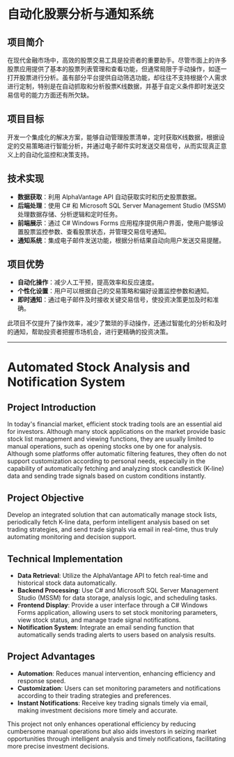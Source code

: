 # 自动化股票分析与通知系统

## 项目简介
在现代金融市场中，高效的股票交易工具是投资者的重要助手。尽管市面上的许多股票应用提供了基本的股票列表管理和查看功能，但通常局限于手动操作，如逐一打开股票进行分析。虽有部分平台提供自动筛选功能，却往往不支持根据个人需求进行定制，特别是在自动抓取和分析股票K线数据，并基于自定义条件即时发送交易信号的能力方面还有所欠缺。

## 项目目标
开发一个集成化的解决方案，能够自动管理股票清单，定时获取K线数据，根据设定的交易策略进行智能分析，并通过电子邮件实时发送交易信号，从而实现真正意义上的自动化监控和决策支持。

## 技术实现
- **数据获取**：利用 AlphaVantage API 自动获取实时和历史股票数据。
- **后端处理**：使用 C# 和 Microsoft SQL Server Management Studio (MSSM) 处理数据存储、分析逻辑和定时任务。
- **前端展示**：通过 C# Windows Forms 应用程序提供用户界面，使用户能够设置股票监控参数、查看股票状态，并管理交易信号通知。
- **通知系统**：集成电子邮件发送功能，根据分析结果自动向用户发送交易提醒。

## 项目优势
- **自动化操作**：减少人工干预，提高效率和反应速度。
- **个性化设置**：用户可以根据自己的交易策略和偏好设置监控参数和通知。
- **即时通知**：通过电子邮件及时接收关键交易信号，使投资决策更加及时和准确。

此项目不仅提升了操作效率，减少了繁琐的手动操作，还通过智能化的分析和及时的通知，帮助投资者把握市场机会，进行更精确的投资决策。

---

# Automated Stock Analysis and Notification System

## Project Introduction
In today's financial market, efficient stock trading tools are an essential aid for investors. Although many stock applications on the market provide basic stock list management and viewing functions, they are usually limited to manual operations, such as opening stocks one by one for analysis. Although some platforms offer automatic filtering features, they often do not support customization according to personal needs, especially in the capability of automatically fetching and analyzing stock candlestick (K-line) data and sending trade signals based on custom conditions instantly.

## Project Objective
Develop an integrated solution that can automatically manage stock lists, periodically fetch K-line data, perform intelligent analysis based on set trading strategies, and send trade signals via email in real-time, thus truly automating monitoring and decision support.

## Technical Implementation
- **Data Retrieval**: Utilize the AlphaVantage API to fetch real-time and historical stock data automatically.
- **Backend Processing**: Use C# and Microsoft SQL Server Management Studio (MSSM) for data storage, analysis logic, and scheduling tasks.
- **Frontend Display**: Provide a user interface through a C# Windows Forms application, allowing users to set stock monitoring parameters, view stock status, and manage trade signal notifications.
- **Notification System**: Integrate an email sending function that automatically sends trading alerts to users based on analysis results.

## Project Advantages
- **Automation**: Reduces manual intervention, enhancing efficiency and response speed.
- **Customization**: Users can set monitoring parameters and notifications according to their trading strategies and preferences.
- **Instant Notifications**: Receive key trading signals timely via email, making investment decisions more timely and accurate.

This project not only enhances operational efficiency by reducing cumbersome manual operations but also aids investors in seizing market opportunities through intelligent analysis and timely notifications, facilitating more precise investment decisions.
